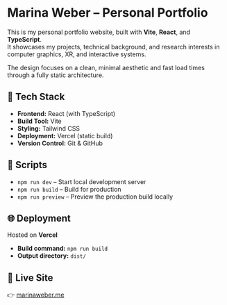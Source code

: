 # Marina Weber – Personal Portfolio

This is my personal portfolio website, built with **Vite**, **React**, and **TypeScript**.  
It showcases my projects, technical background, and research interests in computer graphics, XR, and interactive systems.

The design focuses on a clean, minimal aesthetic and fast load times through a fully static architecture.

## 🧰 Tech Stack
- **Frontend:** React (with TypeScript)
- **Build Tool:** Vite
- **Styling:** Tailwind CSS
- **Deployment:** Vercel (static build)
- **Version Control:** Git & GitHub

## 🚀 Scripts
- `npm run dev` – Start local development server  
- `npm run build` – Build for production  
- `npm run preview` – Preview the production build locally

## 🌐 Deployment
Hosted on **Vercel**  
- **Build command:** `npm run build`  
- **Output directory:** `dist/`

## 📎 Live Site
👉 [marinaweber.me](https://marinaweber.me)
